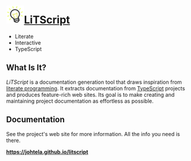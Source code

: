 
# [![](docs/images/favicon.png)LiTScript](https://johtela.github.io/litscript)

* Literate 
* Interactive 
* TypeScript

## What Is It?

_LiTScript_ is a documentation generation tool that draws inspiration
from [literate programming][]. It extracts documentation from [TypeScript][] 
projects and produces feature-rich web sites. Its goal is to make creating
and maintaining project documentation as effortless as possible.

## Documentation

See the project's web site for more information. All the info you need is
there.

**<https://johtela.github.io/litscript>**

[literate programming]: https://en.wikipedia.org/wiki/Literate_programming
[TypeScript]: http://www.typescriptlang.org
[markdown]: https://commonmark.org/
[wiki]: https://guides.github.com/features/wikis/
